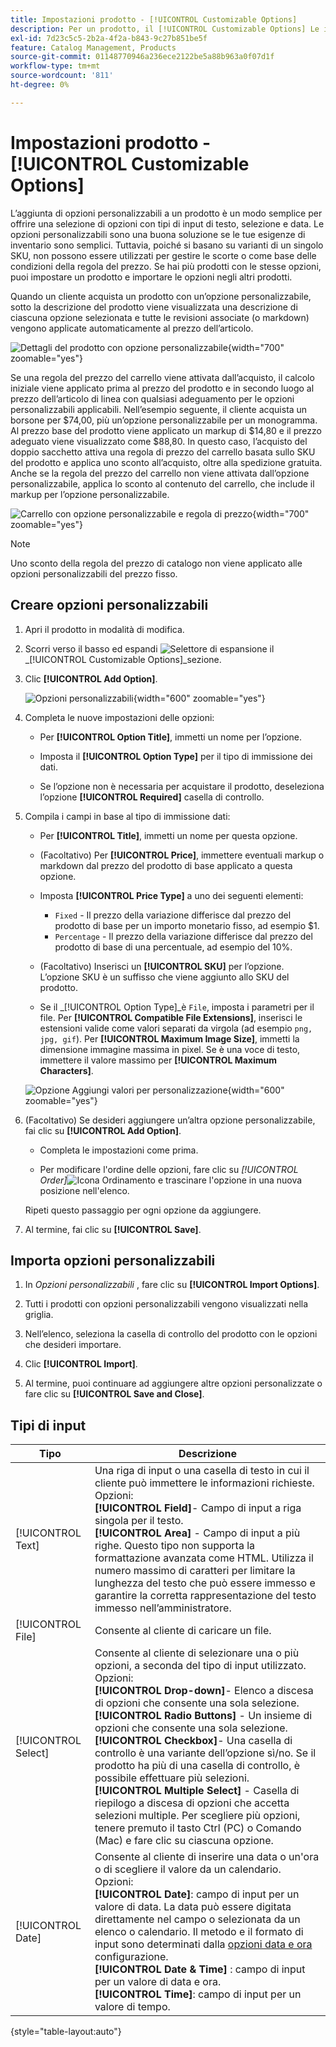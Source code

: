 ```yaml
---
title: Impostazioni prodotto - [!UICONTROL Customizable Options]
description: Per un prodotto, il [!UICONTROL Customizable Options] Le impostazioni consentono di offrire una selezione di opzioni con tipi di input di testo, selezione e data.
exl-id: 7d23c5c5-2b2a-4f2a-b843-9c27b851be5f
feature: Catalog Management, Products
source-git-commit: 01148770946a236ece2122be5a88b963a0f07d1f
workflow-type: tm+mt
source-wordcount: '811'
ht-degree: 0%

---
```


# Impostazioni prodotto - [!UICONTROL Customizable Options]

L’aggiunta di opzioni personalizzabili a un prodotto è un modo semplice per offrire una selezione di opzioni con tipi di input di testo, selezione e data. Le opzioni personalizzabili sono una buona soluzione se le tue esigenze di inventario sono semplici. Tuttavia, poiché si basano su varianti di un singolo SKU, non possono essere utilizzati per gestire le scorte o come base delle condizioni della regola del prezzo. Se hai più prodotti con le stesse opzioni, puoi impostare un prodotto e importare le opzioni negli altri prodotti.

Quando un cliente acquista un prodotto con un’opzione personalizzabile, sotto la descrizione del prodotto viene visualizzata una descrizione di ciascuna opzione selezionata e tutte le revisioni associate (o markdown) vengono applicate automaticamente al prezzo dell’articolo.

![Dettagli del prodotto con opzione personalizzabile](./assets/storefront-customizable-option-product-detail.png){width="700" zoomable="yes"}

Se una regola del prezzo del carrello viene attivata dall’acquisto, il calcolo iniziale viene applicato prima al prezzo del prodotto e in secondo luogo al prezzo dell’articolo di linea con qualsiasi adeguamento per le opzioni personalizzabili applicabili. Nell’esempio seguente, il cliente acquista un borsone per $74,00, più un’opzione personalizzabile per un monogramma. Al prezzo base del prodotto viene applicato un markup di $14,80 e il prezzo adeguato viene visualizzato come $88,80. In questo caso, l’acquisto del doppio sacchetto attiva una regola di prezzo del carrello basata sullo SKU del prodotto e applica uno sconto all’acquisto, oltre alla spedizione gratuita. Anche se la regola del prezzo del carrello non viene attivata dall’opzione personalizzabile, applica lo sconto al contenuto del carrello, che include il markup per l’opzione personalizzabile.

![Carrello con opzione personalizzabile e regola di prezzo](./assets/storefront-customizable-option-cart-price-rule.png){width="700" zoomable="yes"}

>[!NOTE]
>
>Uno sconto della regola del prezzo di catalogo non viene applicato alle opzioni personalizzabili del prezzo fisso.

## Creare opzioni personalizzabili

1. Apri il prodotto in modalità di modifica.

1. Scorri verso il basso ed espandi ![Selettore di espansione](../assets/icon-display-expand.png) il _[!UICONTROL Customizable Options]_sezione.

1. Clic **[!UICONTROL Add Option]**.

   ![Opzioni personalizzabili](./assets/product-customizable-options.png){width="600" zoomable="yes"}

1. Completa le nuove impostazioni delle opzioni:

   - Per **[!UICONTROL Option Title]**, immetti un nome per l’opzione.

   - Imposta il **[!UICONTROL Option Type]** per il tipo di immissione dei dati.

   - Se l’opzione non è necessaria per acquistare il prodotto, deseleziona l’opzione **[!UICONTROL Required]** casella di controllo.

1. Compila i campi in base al tipo di immissione dati:

   - Per **[!UICONTROL Title]**, immetti un nome per questa opzione.

   - (Facoltativo) Per **[!UICONTROL Price]**, immettere eventuali markup o markdown dal prezzo del prodotto di base applicato a questa opzione.

   - Imposta **[!UICONTROL Price Type]** a uno dei seguenti elementi:

      - `Fixed` - Il prezzo della variazione differisce dal prezzo del prodotto di base per un importo monetario fisso, ad esempio $1.
      - `Percentage` - Il prezzo della variazione differisce dal prezzo del prodotto di base di una percentuale, ad esempio del 10%.

   - (Facoltativo) Inserisci un **[!UICONTROL SKU]** per l’opzione. L’opzione SKU è un suffisso che viene aggiunto allo SKU del prodotto.

   - Se il _[!UICONTROL Option Type]_è `File`, imposta i parametri per il file. Per **[!UICONTROL Compatible File Extensions]**, inserisci le estensioni valide come valori separati da virgola (ad esempio `png, jpg, gif`). Per **[!UICONTROL Maximum Image Size]**, immetti la dimensione immagine massima in pixel. Se è una voce di testo, immettere il valore massimo per **[!UICONTROL Maximum Characters]**.

   ![Opzione Aggiungi valori per personalizzazione](./assets/product-customizable-options-add-values.png){width="600" zoomable="yes"}

1. (Facoltativo) Se desideri aggiungere un’altra opzione personalizzabile, fai clic su **[!UICONTROL Add Option]**.

   - Completa le impostazioni come prima.

   - Per modificare l&#39;ordine delle opzioni, fare clic su _[!UICONTROL Order]_![Icona Ordinamento](../assets/icon-sort-order.png) e trascinare l&#39;opzione in una nuova posizione nell&#39;elenco.

   Ripeti questo passaggio per ogni opzione da aggiungere.

1. Al termine, fai clic su **[!UICONTROL Save]**.

## Importa opzioni personalizzabili

1. In _Opzioni personalizzabili_ , fare clic su **[!UICONTROL Import Options]**.


1. Tutti i prodotti con opzioni personalizzabili vengono visualizzati nella griglia.

1. Nell’elenco, seleziona la casella di controllo del prodotto con le opzioni che desideri importare.

1. Clic **[!UICONTROL Import]**.

1. Al termine, puoi continuare ad aggiungere altre opzioni personalizzate o fare clic su **[!UICONTROL Save and Close]**.

## Tipi di input

| Tipo | Descrizione |
|---------------------|---------------|
| [!UICONTROL Text] | Una riga di input o una casella di testo in cui il cliente può immettere le informazioni richieste. Opzioni:<br />**[!UICONTROL Field]**- Campo di input a riga singola per il testo.<br />**[!UICONTROL Area]** - Campo di input a più righe. Questo tipo non supporta la formattazione avanzata come HTML. Utilizza il numero massimo di caratteri per limitare la lunghezza del testo che può essere immesso e garantire la corretta rappresentazione del testo immesso nell’amministratore. |
| [!UICONTROL File] | Consente al cliente di caricare un file. |
| [!UICONTROL Select] | Consente al cliente di selezionare una o più opzioni, a seconda del tipo di input utilizzato. Opzioni:<br />**[!UICONTROL Drop-down]**- Elenco a discesa di opzioni che consente una sola selezione.<br />**[!UICONTROL Radio Buttons]** - Un insieme di opzioni che consente una sola selezione.<br />**[!UICONTROL Checkbox]**- Una casella di controllo è una variante dell’opzione sì/no. Se il prodotto ha più di una casella di controllo, è possibile effettuare più selezioni.<br />**[!UICONTROL Multiple Select]** - Casella di riepilogo a discesa di opzioni che accetta selezioni multiple. Per scegliere più opzioni, tenere premuto il tasto Ctrl (PC) o Comando (Mac) e fare clic su ciascuna opzione. |
| [!UICONTROL Date] | Consente al cliente di inserire una data o un&#39;ora o di scegliere il valore da un calendario. Opzioni: <br />**[!UICONTROL Date]**: campo di input per un valore di data. La data può essere digitata direttamente nel campo o selezionata da un elenco o calendario. Il metodo e il formato di input sono determinati dalla [opzioni data e ora](attributes-input-types.md#date-and-time-options) configurazione.<br />**[!UICONTROL Date & Time]** : campo di input per un valore di data e ora.<br />**[!UICONTROL Time]**: campo di input per un valore di tempo. |

{style="table-layout:auto"}
